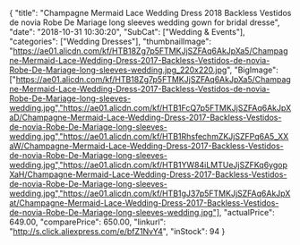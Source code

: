 {
	"title": "Champagne Mermaid Lace Wedding Dress 2018 Backless Vestidos de novia Robe De Mariage long sleeves wedding gown for bridal dresse",
	"date": "2018-10-31 10:30:20",
	"SubCat": ["Wedding & Events"],
	"categories": ["Wedding Dresses"],
	"thumbnailImage": "https://ae01.alicdn.com/kf/HTB18Zg7p5FTMKJjSZFAq6AkJpXa5/Champagne-Mermaid-Lace-Wedding-Dress-2017-Backless-Vestidos-de-novia-Robe-De-Mariage-long-sleeves-wedding.jpg_220x220.jpg",
	"BigImage": ["https://ae01.alicdn.com/kf/HTB18Zg7p5FTMKJjSZFAq6AkJpXa5/Champagne-Mermaid-Lace-Wedding-Dress-2017-Backless-Vestidos-de-novia-Robe-De-Mariage-long-sleeves-wedding.jpg","https://ae01.alicdn.com/kf/HTB1FcQ7p5FTMKJjSZFAq6AkJpXaD/Champagne-Mermaid-Lace-Wedding-Dress-2017-Backless-Vestidos-de-novia-Robe-De-Mariage-long-sleeves-wedding.jpg","https://ae01.alicdn.com/kf/HTB1RhsfechmZKJjSZFPq6A5_XXaW/Champagne-Mermaid-Lace-Wedding-Dress-2017-Backless-Vestidos-de-novia-Robe-De-Mariage-long-sleeves-wedding.jpg","https://ae01.alicdn.com/kf/HTB1YW84iLMTUeJjSZFKq6ygopXaH/Champagne-Mermaid-Lace-Wedding-Dress-2017-Backless-Vestidos-de-novia-Robe-De-Mariage-long-sleeves-wedding.jpg","https://ae01.alicdn.com/kf/HTB1gJ37p5FTMKJjSZFAq6AkJpXat/Champagne-Mermaid-Lace-Wedding-Dress-2017-Backless-Vestidos-de-novia-Robe-De-Mariage-long-sleeves-wedding.jpg"],
	"actualPrice": 649.00,
	"comparePrice": 650.00,
	"linkurl": "http://s.click.aliexpress.com/e/bfZ1NvY4",
	"inStock": 94
}
